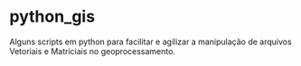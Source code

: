 # python_gis
Alguns scripts em python para facilitar e agilizar a manipulação de arquivos Vetoriais e Matriciais no geoprocessamento.
